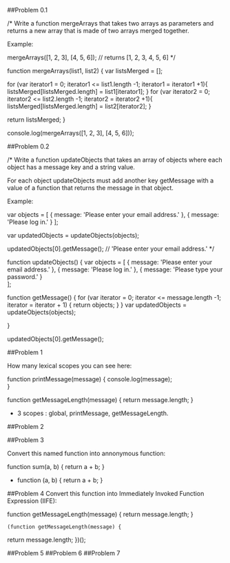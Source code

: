 ##Problem 0.1

/*
Write a function mergeArrays that takes two arrays as parameters and returns a new array that is made of two arrays merged together.

Example:

mergeArrays([1, 2, 3], [4, 5, 6]); // returns [1, 2, 3, 4, 5, 6]
*/

function mergeArrays(list1, list2) {
  var listsMerged = [];
  
  for (var iterator1 = 0; iterator1 <= list1.length -1; iterator1 = iterator1 +1){
    listsMerged[listsMerged.length] = list1[iterator1]; 
  }
  for (var iterator2 = 0; iterator2 <= list2.length -1; iterator2 = iterator2 +1){
    listsMerged[listsMerged.length] = list2[iterator2]; 
  }

  return listsMerged;
}

console.log(mergeArrays([1, 2, 3], [4, 5, 6]));


##Problem 0.2

/*
Write a function updateObjects that takes an array of objects where each object has a message key and a string value.

For each object updateObjects must add another key getMessage with a value of a function that returns the message in that object.

Example:

var objects = [
  {
    message: 'Please enter your email address.'
  },
  {
    message: 'Please log in.'
  }
];

var updatedObjects = updateObjects(objects);

updatedObjects[0].getMessage(); // 'Please enter your email address.'
*/

function updateObjects() {
  var objects = [
  {
    message: 'Please enter your email address.'
  },
  {
    message: 'Please log in.'
  },
  {
    message: 'Please type your password.'
  }  
  ];
      
  
  function getMessage() {
  for (var iterator = 0; iterator <= message.length -1; iterator = iterator + 1) {
      return objects;
    }
  }
  var updatedObjects = updateObjects(objects);


}

updatedObjects[0].getMessage();


##Problem 1

How many lexical scopes you can see here:

function printMessage(message) {
  console.log(message);  
}

function getMessageLength(message) {
  return message.length;
}

- 3 scopes : global, printMessage, getMessageLength.


##Problem 2





##Problem 3

Convert this named function into annonymous function:

function sum(a, b) {
  return a + b;
}

-	function (a, b) {
  return a + b;
	}


##Problem 4
Convert this function into Immediately Invoked Function Expression (IIFE):

function getMessageLength(message) {
  return message.length;
}


	(function getMessageLength(message) {
  return message.length;
	})();


##Problem 5
##Problem 6
##Problem 7






